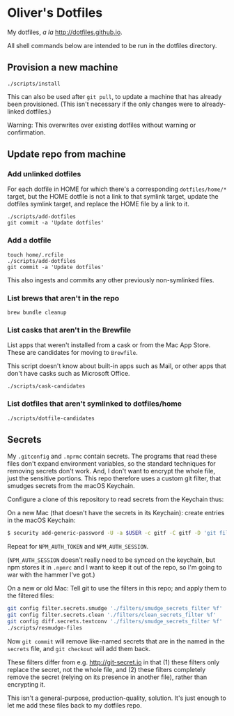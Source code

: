 # Oliver's Dotfiles

My dotfiles, _a la_ <http://dotfiles.github.io>.

All shell commands below are intended to be run in the dotfiles directory.

## Provision a new machine

```shell
./scripts/install
```

This can also be used after `git pull`, to update a machine that has already been provisioned.
(This isn't necessary if the only changes were to already-linked dotfiles.)

Warning: This overwrites over existing dotfiles without warning or confirmation.

## Update repo from machine

### Add unlinked dotfiles

For each dotfile in HOME for which there's a corresponding `dotfiles/home/*` target, but the HOME dotfile is not a
link to that symlink target, update the dotfiles symlink target, and replace the HOME file
by a link to it.

```shell
./scripts/add-dotfiles
git commit -a 'Update dotfiles'
```

### Add a dotfile

```shell
touch home/.rcfile
./scripts/add-dotfiles
git commit -a 'Update dotfiles'
```

This also ingests and commits any other previously non-symlinked files.

### List brews that aren't in the repo

```shell
brew bundle cleanup
```

### List casks that aren't in the Brewfile

List apps that weren't installed from a cask or from the Mac App Store.
These are candidates for moving to `Brewfile`.

This script doesn't know about built-in apps such as Mail, or other apps
that don't have casks such as Microsoft Office.

```shell
./scripts/cask-candidates
```

### List dotfiles that aren't symlinked to dotfiles/home

```shell
./scripts/dotfile-candidates
```

## Secrets

My `.gitconfig` and `.nprmc` contain secrets. The programs that read these files don't expand environment variables, so the standard techniques for removing secrets don't work. And, I don't want to encrypt the whole file, just the sensitive portions. This repo therefore uses a custom git filter, that smudges secrets from the macOS Keychain.

Configure a clone of this repository to read secrets from the Keychain thus:

On a new Mac (that doesn't have the secrets in its Keychain): create entries in the macOS Keychain:

```bash
$ security add-generic-password -U -a $USER -c gitf -C gitf -D 'git filter secret' -l GITHUB_ACCESS_TOKEN  -w …
```

Repeat for `NPM_AUTH_TOKEN` and `NPM_AUTH_SESSION`.

(`NPM_AUTH_SESSION` doesn't really need to be synced on the keychain, but npm stores it in `.npmrc` and I want to keep it out of the repo, so I'm going to war with the hammer I've got.)

On a new or old Mac: Tell git to use the filters in this repo; and apply them to the filtered files:

```bash
git config filter.secrets.smudge './filters/smudge_secrets_filter %f'
git config filter.secrets.clean './filters/clean_secrets_filter %f'
git config diff.secrets.textconv './filters/smudge_secrets_filter %f'
./scripts/resmudge-files
```

Now `git commit` will remove like-named secrets that are in the named in the `secrets` file, and `git checkout` will add them back.

These filters differ from e.g. <http://git-secret.io> in that (1) these filters only replace the secret, not the whole file, and (2) these filters completely remove the secret (relying on its presence in another file), rather than encrypting it.

This isn't a general-purpose, production-quality, solution.
It's just enough to let me add these files back to my dotfiles repo.
